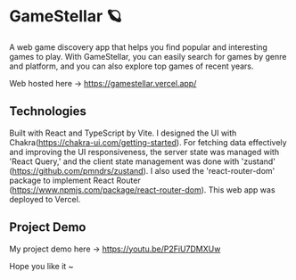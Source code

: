# GameStellar  🪐
A web game discovery app that helps you find popular and interesting games to play. With GameStellar, you can easily search for games by genre and platform, and you can also explore top games of recent years. 

Web hosted here -> https://gamestellar.vercel.app/

## Technologies
Built with React and TypeScript by Vite. I designed the UI with Chakra(https://chakra-ui.com/getting-started). For fetching data effectively and improving the UI responsiveness, the server state was managed with 'React Query,' and the client state management was done with 'zustand' (https://github.com/pmndrs/zustand). I also used the 'react-router-dom' package to implement React Router (https://www.npmjs.com/package/react-router-dom). This web app was deployed to Vercel.

## Project Demo
My project demo here -> https://youtu.be/P2FiU7DMXUw

Hope you like it ~










